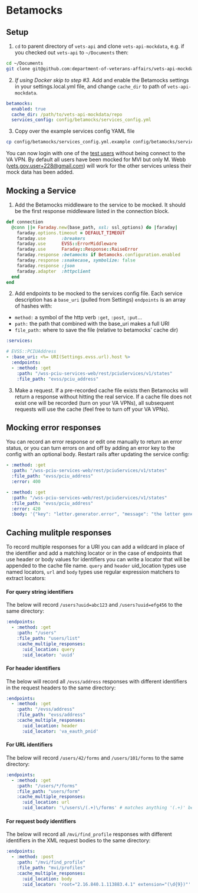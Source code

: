 # Betamocks 

## Setup
1. `cd` to parent directory of `vets-api` and clone `vets-api-mockdata`, 
e.g. if you checked out `vets-api` to `~/Documents` then:
```bash
cd ~/Documents
git clone git@github.com:department-of-veterans-affairs/vets-api-mockdata.git
```

2. _If using Docker skip to step #3_. Add and enable the Betamocks settings in your settings.local.yml file,
and change `cache_dir` to path of `vets-api-mockdata`.
```yaml
betamocks:
  enabled: true
  cache_dir: /path/to/vets-api-mockdata/repo
  services_config: config/betamocks/services_config.yml
```

3. Copy over the example services config YAML file 
```bash
cp config/betamocks/services_config.yml.example config/betamocks/services_config.yml
```

You can now login with one of the [test users](https://github.com/department-of-veterans-affairs/vets.gov-team/blob/master/Products/Identity/MVI%20Integration/reference_documents/mvi_users_s1a.csv) 
without being connect to the VA VPN. By default all users have been mocked for MVI but 
only M. Webb (vets.gov.user+228@gmail.com) will work for the other services unless their mock data has been added.

## Mocking a Service
1. Add the Betamocks middleware to the service to be mocked. It should
be the first response middleware listed in the connection block.
```ruby
def connection
  @conn ||= Faraday.new(base_path, ssl: ssl_options) do |faraday|
    faraday.options.timeout = DEFAULT_TIMEOUT
    faraday.use      :breakers
    faraday.use      EVSS::ErrorMiddleware
    faraday.use      Faraday::Response::RaiseError
    faraday.response :betamocks if Betamocks.configuration.enabled
    faraday.response :snakecase, symbolize: false
    faraday.response :json
    faraday.adapter  :httpclient
  end
end
```

2. Add endpoints to be mocked to the services config file. 
Each service description has a `base_uri` (pulled from Settings)
`endpoints` is an array of hashes with:
- `method:` a symbol of the http verb `:get`, `:post`, `:put`...
- `path:` the path that combined with the base_uri makes a full URI
- `file_path:` where to save the file (relative to betamocks' cache dir)
```yaml
:services:

# EVSS::PCIUAddress
- :base_uri: <%= URI(Settings.evss.url).host %>
  :endpoints:
  - :method: :get
    :path: "/wss-pciu-services-web/rest/pciuServices/v1/states"
    :file_path: "evss/pciu_address"
```

3. Make a request. If a pre-recorded cache file exists then Betamocks will return a response
without hitting the real service. If a cache file does not exist one will be recorded (turn on your VA VPNs),
all subsequent requests will use the cache (feel free to turn off your VA VPNs).

## Mocking error responses
You can record an error response or edit one manually to return an error status, or you can turn errors on and off
by adding an error key to the config with an optional body. Restart rails after updating the service config:
```yaml
- :method: :get
  :path: "/wss-pciu-services-web/rest/pciuServices/v1/states"
  :file_path: "evss/pciu_address"
  :error: 400
```
```yaml
- :method: :get
  :path: "/wss-pciu-services-web/rest/pciuServices/v1/states"
  :file_path: "evss/pciu_address"
  :error: 420
  :body: '{"key": "letter.generator.error", "message": "the letter generator hamsters have fallen asleep"}'
```

## Caching mulitple responses
To record multiple responses for a URI you can add a wildcard in place of the identifier
and add a matching locator or in the case of endpoints that use header or body values for identifiers you can write
a locator that will be appended to the cache file name. `query` and `header` uid_location types
use named locators, `url` and `body` types use regular expression matchers to extract locators:

#### For query string identifiers
The below will record `/users?uuid=abc123` and `/users?uuid=efg456` to the same directory:
```yaml
:endpoints:
  - :method: :get
    :path: "/users"
    :file_path: "users/list"
    :cache_multiple_responses:
      :uid_location: query
      :uid_locator: 'uuid'
```

#### For header identifiers
The below will record all `/evss/address` responses with different identifiers in the 
request headers to the same directory:
```yaml
:endpoints:
  - :method: :get
    :path: "/evss/address"
    :file_path: "evss/address"
    :cache_multiple_responses:
      :uid_location: header
      :uid_locator: 'va_eauth_pnid'
```

#### For URL identifiers
The below will record `/users/42/forms` and `/users/101/forms` to the same directory:
```yaml
:endpoints:
  - :method: :get
    :path: "/users/*/forms"
    :file_path: "users/form"
    :cache_multiple_responses:
      :uid_location: url
      :uid_locator: '\/users\/(.+)\/forms' # matches anything '(.+)' between /users and /forms
```

#### For request body identifiers
The below will record all `/mvi/find_profile` responses with different identifiers in the 
XML request bodies to the same directory:
```yaml
:endpoints:
  - :method: :post
    :path: "/mvi/find_profile"
    :file_path: "mvi/profiles"
    :cache_multiple_responses:
      :uid_location: body
      :uid_locator: 'root="2.16.840.1.113883.4.1" extension="(\d{9})"' # matches 9 digits '(\d{9})' after extension=
```
